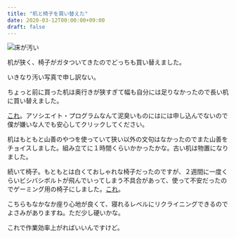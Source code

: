 ```yaml
---
title: "机と椅子を買い替えた"
date: 2020-03-12T00:00:00+09:00
draft: false
---
```


![床が汚い](/img/desk-and-chair/hero.jpg "床が汚い")

机が狭く、椅子がガタついてきたのでどっちも買い替えました。

いきなり汚い写真で申し訳ない。

ちょっと前に買った机は奥行きが狭すぎて幅も自分には足りなかったので長い机に買い替えました。

[これ](https://www.amazon.co.jp/dp/B00GUBZ2M4/ref=cm_sw_em_r_mt_dp_U_QJKAEbHDCNKFX)。アソシエイト・プログラムなんて泥臭いものにはには申し込んでないので僕が嫌いな人でも安心してクリックしてください。

机はもともと山善のやつを使っていて狭い以外の文句はなかったのでまた山善をチョイスしました。組み立てに１時間くらいかかったかな。古い机は物置になりました。

続いて椅子。もともとは白くておしゃれな椅子だったのですが、２週間に一度くらいビシバシボルトが飛んでいってしまう不具合があって、使って不安だったのでゲーミング用の椅子にしました。[これ](https://www.amazon.co.jp/dp/B07JJ848L8/ref=cm_sw_r_tw_dp_U_x_eNKAEbYQQNW6T)。

こちらもなかなか座り心地が良くて、寝れるレベルにリクライニングできるのでよさみがありますね。ただ少し硬いかな。

これで作業効率上がればいいんですけど。